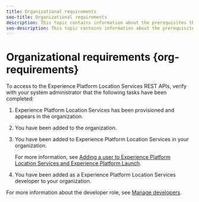 ```yaml
---
title: Organizational requirements
seo-title: Organizational requirements
description: This topic contains information about the prerequisites that must be completed before you can access the Experience Platform Location Services REST APIs.
seo-description: This topic contains information about the prerequisites that must be completed before you can access the Experience Platform Location Services REST APIs.
---
```


# Organizational requirements {org-requirements}

To access to the Experience Platform Location Services REST APIs, verify with your system administrator that the following tasks have been completed:

1. Experience Platform Location Services has been provisioned and appears in the organization. 
2. You have been added to the organization. 
3. You have been added to Experience Platform Location Services in your organization.

    For more information, see [Adding a user to Experience Platform Location Services and Experience Platform Launch](/help/adding-a-user-to-launch-places.md).

4. You have been added as a Experience Platform Location Services developer to your organization. 

  For more information about the developer role, see [Manage developers](https://helpx.adobe.com/enterprise/using/manage-developers.html).

